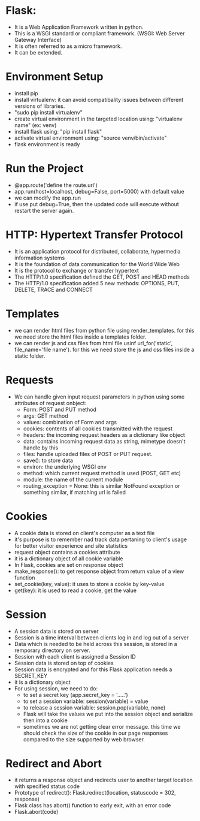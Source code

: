 # Flask:
- It is a Web Application Framework written in python.
- This is a WSGI standard or compliant framework. (WSGI: Web Server Gateway Interface)
- It is often referred to as a micro framework.
- It can be extended.


# Environment Setup
- install pip
- install virtualenv: it can avoid compatibality issues between different versions of libraries.
- "sudo pip install virtualenv"
- create virtual environment in the targeted location using: "virtualenv name" (ex: venv)
- install flask using: "pip install flask"
- activate virtual environment using: "source venv/bin/activate"
- flask environment is ready

# Run the Project
- @app.route('define the route.url')
- app.run(host=localhost, debug=False, port=5000) with default value
- we can modify the app.run
- if use put debug=True, then the updated code will execute without restart the server again.

# HTTP: Hypertext Transfer Protocol
- It is an application protocol for distributed, collaborate, hypermedia information systems
- It is the foundation of data communication for the World Wide Web
- It is the protocol to exchange or transfer hypertext
- The HTTP/1.0 specification defined the GET, POST and HEAD methods
- The HTTP/1.0 specification added 5 new methods: OPTIONS, PUT, DELETE, TRACE and CONNECT

# Templates
- we can render html files from python file using render_templates. for this we need store the html files inside a templates folder.
- we can render js and css files from html file usinf url_for('static', file_name='file name'). for this we need store the js and css files inside a static folder.

# Requests
- We can handle given input request parameters in python using some attributes of request onbject:
    - Form: POST and PUT method
    - args: GET method
    - values: combination of Form and args
    - cookies: contents of all cookies transmitted with the request
    - headers: the incoming request headers as a dictionary like object
    - data: contains incoming request data as string, mimetype doesn't handle by this
    - files: handle uploaded files of POST or PUT request.
    - save(): to store data
    - environ: the underlying WSGI env
    - method: which current request method is used (POST, GET etc)
    - module: the name of the current module
    - routing_exception = None: this is similar NotFound exception or something similar, if matching url is failed

# Cookies
- A cookie data is stored on client's computer as a text file
- it's purpose is to remember nad track data pertaning to client's usage for better visitor experience and site statistics
- request object contains a cookies attribute
- it is a dictionary object of all cookie variable
- In Flask, cookies are set on response object
- make_response(): to get response object from return value of a view function
- set_cookie(key, value): it uses to store a cookie by key-value
- get(key): it is used to read a cookie, get the value

# Session
- A session data is stored on server
- Session is a time interval between clients log in and log out of a server
- Data which is needed to be held across this session, is stored in a remporary directory on server.
- Session with each client is assigned a Session ID
- Session data is stored on top of cookies
- Session data is encrypted and for  this Flask application needs a SECRET_KEY
- it is a dictionary object
- For using session, we need to do:
    - to set a secret key (app.secret_key = '.....')
    - to set a session variable: session(variable) = value
    - to release a session variable: session.pop(variable, none)
    - Flask will take the values we put into the session object and serialize then into a cookie
    - sometimes we are not getting clear error message. this time we should check the size of the cookie in our page responses compared to the size supported by web browser.

# Redirect and Abort
- it returns a response object and redirects user to another target location with specified status code
- Prototype of redirect(): Flask.redirect(location, statuscode = 302, response)
- Flask class has abort() function to early exit, with an error code
- Flask.abort(code)